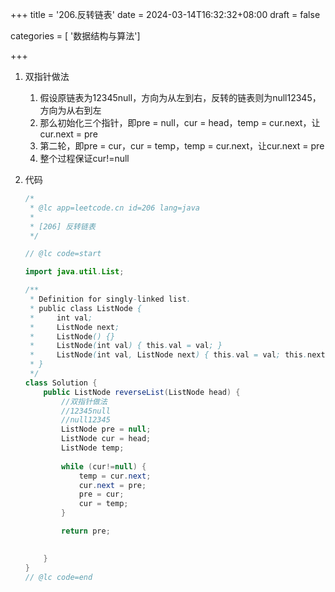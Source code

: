 +++
title = '206.反转链表'
date = 2024-03-14T16:32:32+08:00
draft = false

categories = [ '数据结构与算法']

+++

1. 双指针做法

   1. 假设原链表为12345null，方向为从左到右，反转的链表则为null12345，方向为从右到左
   2. 那么初始化三个指针，即pre = null，cur = head，temp = cur.next，让cur.next = pre
   3. 第二轮，即pre = cur，cur = temp，temp = cur.next，让cur.next = pre
   4. 整个过程保证cur!=null

2. 代码

   ```java
   /*
    * @lc app=leetcode.cn id=206 lang=java
    *
    * [206] 反转链表
    */
   
   // @lc code=start
   
   import java.util.List;
   
   /**
    * Definition for singly-linked list.
    * public class ListNode {
    *     int val;
    *     ListNode next;
    *     ListNode() {}
    *     ListNode(int val) { this.val = val; }
    *     ListNode(int val, ListNode next) { this.val = val; this.next = next; }
    * }
    */
   class Solution {
       public ListNode reverseList(ListNode head) {
           //双指针做法
           //12345null
           //null12345
           ListNode pre = null;
           ListNode cur = head;
           ListNode temp;
           
           while (cur!=null) {
               temp = cur.next;
               cur.next = pre;
               pre = cur;
               cur = temp;
           }
   
           return pre;
           
   
       }
   }
   // @lc code=end
   
   
   ```

   
